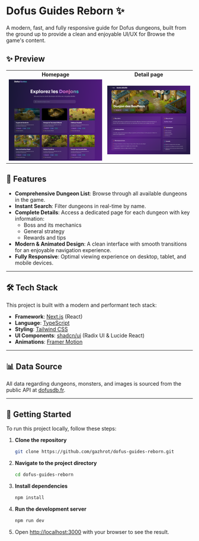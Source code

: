 # Dofus Guides Reborn ✨

A modern, fast, and fully responsive guide for Dofus dungeons, built from the ground up to provide a clean and enjoyable UI/UX for Browse the game's content.

## ✨ Preview

<table>
  <tr>
    <td align="center"><strong>Homepage</strong></td>
    <td align="center"><strong>Detail page</strong></td>
  </tr>
  <tr>
    <td><img src="screenshots/homepage.png" alt="Screenshot of the homepage showing the dungeon list"></td>
    <td><img src="screenshots/detail-page.png" alt="Screenshot of a dungeon's detail page"></td>
  </tr>
</table>

## 🚀 Features

- **Comprehensive Dungeon List**: Browse through all available dungeons in the game.
- **Instant Search**: Filter dungeons in real-time by name.
- **Complete Details**: Access a dedicated page for each dungeon with key information:
  - Boss and its mechanics
  - General strategy
  - Rewards and tips
- **Modern & Animated Design**: A clean interface with smooth transitions for an enjoyable navigation experience.
- **Fully Responsive**: Optimal viewing experience on desktop, tablet, and mobile devices.

---

## 🛠️ Tech Stack

This project is built with a modern and performant tech stack:

- **Framework**: [Next.js](https://nextjs.org/) (React)
- **Language**: [TypeScript](https://www.typescriptlang.org/)
- **Styling**: [Tailwind CSS](https://tailwindcss.com/)
- **UI Components**: [shadcn/ui](https://ui.shadcn.com/) (Radix UI & Lucide React)
- **Animations**: [Framer Motion](https://www.framer.com/motion/)

---

## 📊 Data Source

All data regarding dungeons, monsters, and images is sourced from the public API at [dofusdb.fr](https://api.dofusdb.fr/).

---

## 🔧 Getting Started

To run this project locally, follow these steps:

1.  **Clone the repository**

    ```bash
    git clone https://github.com/gazhrot/dofus-guides-reborn.git
    ```

2.  **Navigate to the project directory**

    ```bash
    cd dofus-guides-reborn
    ```

3.  **Install dependencies**

    ```bash
    npm install
    ```

4.  **Run the development server**

    ```bash
    npm run dev
    ```

5.  Open [http://localhost:3000](https://www.google.com/search?q=http://localhost:3000) with your browser to see the result.
